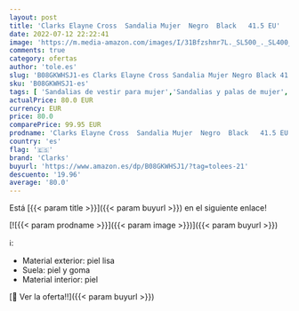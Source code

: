 ```yaml
---
layout: post
title: 'Clarks Elayne Cross  Sandalia Mujer  Negro  Black   41.5 EU'
date: 2022-07-12 22:22:41
image: 'https://m.media-amazon.com/images/I/31Bfzshmr7L._SL500_._SL400_.jpg'
comments: true
category: ofertas
author: 'tole.es'
slug: 'B08GKWHSJ1-es Clarks Elayne Cross Sandalia Mujer Negro Black 41.5 EU'
sku: 'B08GKWHSJ1-es'
tags: [ 'Sandalias de vestir para mujer','Sandalias y palas de mujer','Zapatos','Zapatos para mujer','Zapatos y complementos','clarks','sandalia','🇪🇸', ]
actualPrice: 80.0 EUR
currency: EUR
price: 80.0
comparePrice: 99.95 EUR
prodname: 'Clarks Elayne Cross  Sandalia Mujer  Negro  Black   41.5 EU'
country: 'es'
flag: '🇪🇸'
brand: 'Clarks'
buyurl: 'https://www.amazon.es/dp/B08GKWHSJ1/?tag=tolees-21'
descuento: '19.96'
average: '80.0'
---
```


Está [{{< param title >}}]({{< param buyurl >}}) en el siguiente enlace!

[![{{< param prodname >}}]({{< param image >}})]({{< param buyurl >}})

ℹ️:

- Material exterior: piel lisa
- Suela: piel y goma
- Material interior: piel

[🛒 Ver la oferta!!]({{< param buyurl >}})
